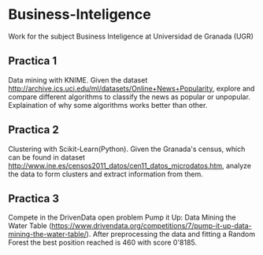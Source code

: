 # Business-Inteligence
Work for the subject Business Inteligence at Universidad de Granada (UGR)

## Practica 1
Data mining with KNIME. Given the dataset http://archive.ics.uci.edu/ml/datasets/Online+News+Popularity, explore and compare different algorithms to classify the news as popular or unpopular. Explaination of why some algorithms works better than other.

## Practica 2
Clustering with Scikit-Learn(Python). Given the Granada's census, which can be found in dataset http://www.ine.es/censos2011_datos/cen11_datos_microdatos.htm, analyze the data to form clusters and extract information from them.

## Practica 3
Compete in the DrivenData open problem Pump it Up: Data Mining the Water Table (https://www.drivendata.org/competitions/7/pump-it-up-data-mining-the-water-table/). After preprocessing the data and fitting a Random Forest the best position reached is 460 with score 0'8185.
